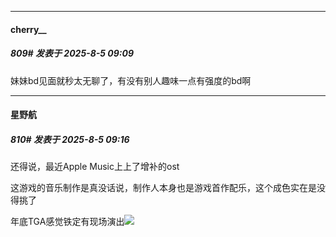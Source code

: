﻿
*****

####  cherry__  
##### 809#       发表于 2025-8-5 09:09

妹妹bd见面就秒太无聊了，有没有别人趣味一点有强度的bd啊


*****

####  星野航  
##### 810#       发表于 2025-8-5 09:16

还得说，最近Apple Music上上了增补的ost

这游戏的音乐制作是真没话说，制作人本身也是游戏首作配乐，这个成色实在是没得挑了

年底TGA感觉铁定有现场演出<img src="https://static.stage1st.com/image/smiley/face2017/067.png" referrerpolicy="no-referrer">

